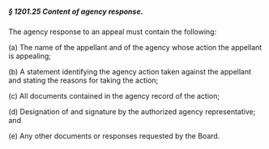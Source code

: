 ##### § 1201.25 Content of agency response. #####

The agency response to an appeal must contain the following:

(a) The name of the appellant and of the agency whose action the appellant is appealing;

(b) A statement identifying the agency action taken against the appellant and stating the reasons for taking the action;

(c) All documents contained in the agency record of the action;

(d) Designation of and signature by the authorized agency representative; and

(e) Any other documents or responses requested by the Board.